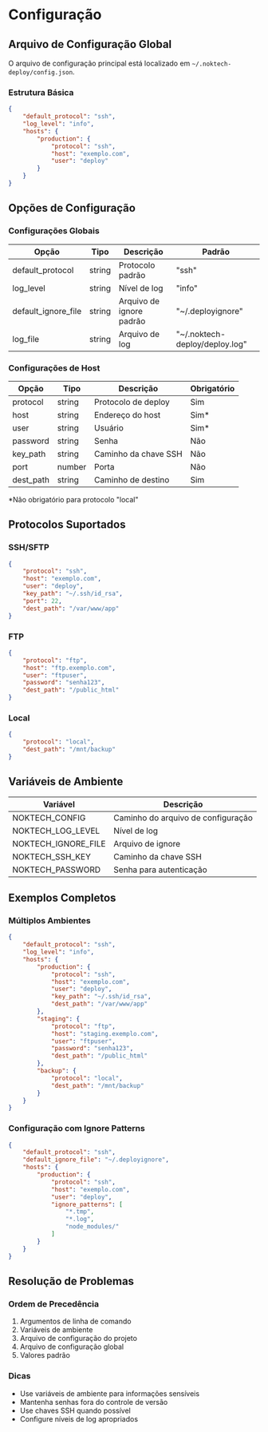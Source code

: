 # Configuração

## Arquivo de Configuração Global

O arquivo de configuração principal está localizado em `~/.noktech-deploy/config.json`.

### Estrutura Básica

```json
{
    "default_protocol": "ssh",
    "log_level": "info",
    "hosts": {
        "production": {
            "protocol": "ssh",
            "host": "exemplo.com",
            "user": "deploy"
        }
    }
}
```

## Opções de Configuração

### Configurações Globais

| Opção | Tipo | Descrição | Padrão |
|-------|------|-----------|---------|
| default_protocol | string | Protocolo padrão | "ssh" |
| log_level | string | Nível de log | "info" |
| default_ignore_file | string | Arquivo de ignore padrão | "~/.deployignore" |
| log_file | string | Arquivo de log | "~/.noktech-deploy/deploy.log" |

### Configurações de Host

| Opção | Tipo | Descrição | Obrigatório |
|-------|------|-----------|-------------|
| protocol | string | Protocolo de deploy | Sim |
| host | string | Endereço do host | Sim* |
| user | string | Usuário | Sim* |
| password | string | Senha | Não |
| key_path | string | Caminho da chave SSH | Não |
| port | number | Porta | Não |
| dest_path | string | Caminho de destino | Sim |

*Não obrigatório para protocolo "local"

## Protocolos Suportados

### SSH/SFTP

```json
{
    "protocol": "ssh",
    "host": "exemplo.com",
    "user": "deploy",
    "key_path": "~/.ssh/id_rsa",
    "port": 22,
    "dest_path": "/var/www/app"
}
```

### FTP

```json
{
    "protocol": "ftp",
    "host": "ftp.exemplo.com",
    "user": "ftpuser",
    "password": "senha123",
    "dest_path": "/public_html"
}
```

### Local

```json
{
    "protocol": "local",
    "dest_path": "/mnt/backup"
}
```

## Variáveis de Ambiente

| Variável | Descrição |
|----------|-----------|
| NOKTECH_CONFIG | Caminho do arquivo de configuração |
| NOKTECH_LOG_LEVEL | Nível de log |
| NOKTECH_IGNORE_FILE | Arquivo de ignore |
| NOKTECH_SSH_KEY | Caminho da chave SSH |
| NOKTECH_PASSWORD | Senha para autenticação |

## Exemplos Completos

### Múltiplos Ambientes

```json
{
    "default_protocol": "ssh",
    "log_level": "info",
    "hosts": {
        "production": {
            "protocol": "ssh",
            "host": "exemplo.com",
            "user": "deploy",
            "key_path": "~/.ssh/id_rsa",
            "dest_path": "/var/www/app"
        },
        "staging": {
            "protocol": "ftp",
            "host": "staging.exemplo.com",
            "user": "ftpuser",
            "password": "senha123",
            "dest_path": "/public_html"
        },
        "backup": {
            "protocol": "local",
            "dest_path": "/mnt/backup"
        }
    }
}
```

### Configuração com Ignore Patterns

```json
{
    "default_protocol": "ssh",
    "default_ignore_file": "~/.deployignore",
    "hosts": {
        "production": {
            "protocol": "ssh",
            "host": "exemplo.com",
            "user": "deploy",
            "ignore_patterns": [
                "*.tmp",
                "*.log",
                "node_modules/"
            ]
        }
    }
}
```

## Resolução de Problemas

### Ordem de Precedência

1. Argumentos de linha de comando
2. Variáveis de ambiente
3. Arquivo de configuração do projeto
4. Arquivo de configuração global
5. Valores padrão

### Dicas

- Use variáveis de ambiente para informações sensíveis
- Mantenha senhas fora do controle de versão
- Use chaves SSH quando possível
- Configure níveis de log apropriados